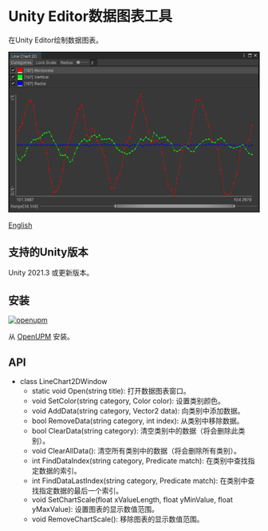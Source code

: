 # Unity Editor数据图表工具

在Unity Editor绘制数据图表。

![Example](./Documents~/imgs/example_line_chart_2d.png)

[English](./README.md)


## 支持的Unity版本

Unity 2021.3 或更新版本。


## 安装

[![openupm](https://img.shields.io/npm/v/com.greenbamboogames.editordatachart?label=openupm&registry_uri=https://package.openupm.com)](https://openupm.com/packages/cn.greenbamboogames.editordatachart/)

从 [OpenUPM](https://openupm.cn/packages/com.greenbamboogames.editordatachart) 安装。


## API

- class LineChart2DWindow
    - static void Open(string title): 打开数据图表窗口。
    - void SetColor(string category, Color color): 设置类别颜色。
    - void AddData(string category, Vector2 data): 向类别中添加数据。
    - bool RemoveData(string category, int index): 从类别中移除数据。
    - bool ClearData(string category): 清空类别中的数据（将会删除此类别）。
    - void ClearAllData(): 清空所有类别中的数据（将会删除所有类别）。
    - int FindDataIndex(string category, Predicate<Vector2> match): 在类别中查找指定数据的索引。
    - int FindDataLastIndex(string category, Predicate<Vector2> match): 在类别中查找指定数据的最后一个索引。
    - void SetChartScale(float xValueLength, float yMinValue, float yMaxValue): 设置图表的显示数值范围。
    - void RemoveChartScale(): 移除图表的显示数值范围。

